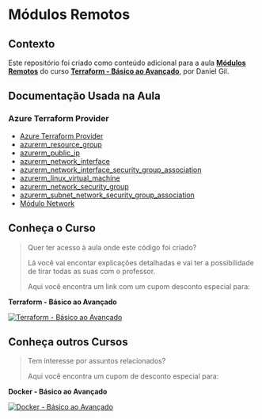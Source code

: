 # Módulos Remotos

## Contexto

Este repositório foi criado como conteúdo adicional para a aula [**Módulos Remotos**](https://www.udemy.com/course/terraform-do-basico-ao-avancado/learn/lecture/30183900#overview) do curso [**Terraform - Básico ao Avançado**](https://www.udemy.com/course/terraform-do-basico-ao-avancado/?couponCode=TERRAFORM_FEV24), por Daniel Gil.

## Documentação Usada na Aula

### Azure Terraform Provider

- [Azure Terraform Provider](https://registry.terraform.io/providers/hashicorp/azurerm/latest/docs)
- [azurerm_resource_group](https://registry.terraform.io/providers/hashicorp/azurerm/latest/docs/resources/resource_group)
- [azurerm_public_ip](https://registry.terraform.io/providers/hashicorp/azurerm/latest/docs/resources/public_ip)
- [azurerm_network_interface](https://registry.terraform.io/providers/hashicorp/azurerm/latest/docs/resources/network_interface)
- [azurerm_network_interface_security_group_association](https://registry.terraform.io/providers/hashicorp/azurerm/latest/docs/resources/network_interface_security_group_association)
- [azurerm_linux_virtual_machine](https://registry.terraform.io/providers/hashicorp/azurerm/latest/docs/resources/linux_virtual_machine)
- [azurerm_network_security_group](https://registry.terraform.io/providers/hashicorp/azurerm/latest/docs/resources/network_security_group)
- [azurerm_subnet_network_security_group_association](https://registry.terraform.io/providers/hashicorp/azurerm/latest/docs/resources/subnet_network_security_group_association)
- [Módulo Network](https://registry.terraform.io/modules/Azure/network/azurerm/5.2.0)

## Conheça o Curso

> Quer ter acesso à aula onde este código foi criado?
>
> Lá você vai encontar explicações detalhadas e vai ter a possibilidade de tirar todas as suas com o professor.
>
> Aqui você encontra um link com um cupom desconto especial para:

**Terraform - Básico ao Avançado**

[![Terraform - Básico ao Avançado](https://danielgilcursos.blob.core.windows.net/images/terraform-basico-ao-avancado.png)](https://www.udemy.com/course/terraform-do-basico-ao-avancado/?couponCode=TERRAFORM_FEV24)

## Conheça outros Cursos

> Tem interesse por assuntos relacionados?
>
> Aqui você encontra um cupom de desconto especial para:

**Docker - Básico ao Avançado**

[![Docker - Básico ao Avançado](https://danielgilcursos.blob.core.windows.net/images/docker-basico-ao-avancado.png)](https://www.udemy.com/course/docker-do-basico-ao-avancado/?couponCode=DOCKER_FEV24)
